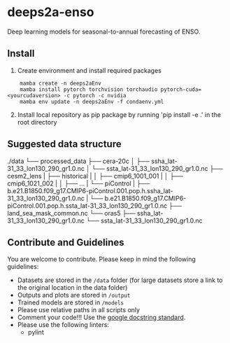 # deeps2a-enso
Deep learning models for seasonal-to-annual forecasting of ENSO.

## Install

1. Create environment and install required packages
```
    mamba create -n deeps2aEnv
    mamba install pytorch torchvision torchaudio pytorch-cuda=<yourcudaversion> -c pytorch -c nvidia
    mamba env update -n deeps2aEnv -f condaenv.yml
```
2. Install local repository as pip package by running 'pip install -e .' in the root directory

## Suggested data structure  

./data
└── processed_data
    ├── cera-20c
    │   ├── ssha_lat-31_33_lon130_290_gr1.0.nc
    │   └── ssta_lat-31_33_lon130_290_gr1.0.nc
    ├── cesm2_lens
    |   ├── historical
    |   │   ├── cmip6_1001_001
    |   │   ├── cmip6_1021_002
    |   │   ├── ... 
    |   └── piControl
    |       ├── b.e21.B1850.f09_g17.CMIP6-piControl.001.pop.h.ssha_lat-31_33_lon130_290_gr1.0.nc
    |       └── b.e21.B1850.f09_g17.CMIP6-piControl.001.pop.h.ssta_lat-31_33_lon130_290_gr1.0.nc
    ├── land_sea_mask_common.nc
    └── oras5
        ├── ssha_lat-31_33_lon130_290_gr1.0.nc
        └── ssta_lat-31_33_lon130_290_gr1.0.nc

## Contribute and Guidelines

You are welcome to contribute. Please keep in mind the following guidelines:

- Datasets are stored in the `/data` folder (for large datasets store a link to the original location in the data folder)
- Outputs and plots are stored in `/output`
- Trained models are stored in `/models`
- Please use relative paths in all scripts only
- Comment your code!!! Use the [google docstring standard](https://google.github.io/styleguide/pyguide.html#s3.8-comments-and-docstrings).
- Please use the following linters:
	- pylint
